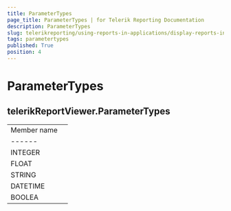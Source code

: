 ```yaml
---
title: ParameterTypes
page_title: ParameterTypes | for Telerik Reporting Documentation
description: ParameterTypes
slug: telerikreporting/using-reports-in-applications/display-reports-in-applications/web-application/html5-report-viewer/api-reference/telerikreportviewer-namespace/parametertypes
tags: parametertypes
published: True
position: 4
---
```


# ParameterTypes



## telerikReportViewer.ParameterTypes


|   |   |
| ------ | ------ |
 Member name |
| ------ |
|INTEGER|
|FLOAT|
|STRING|
|DATETIME|
|BOOLEA|



